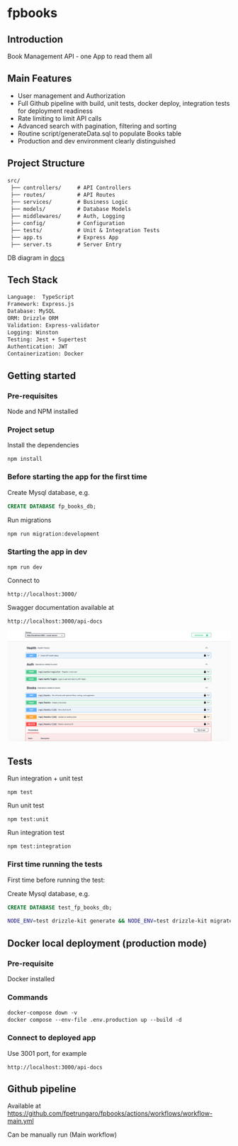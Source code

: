 # fpbooks

## Introduction

Book Management API - one App to read them all

## Main Features

- User management and Authorization
- Full Github pipeline with build, unit tests, docker deploy, integration tests for deployment readiness
- Rate limiting to limit API calls
- Advanced search with pagination, filtering and sorting
- Routine script/generateData.sql to populate Books table
- Production and dev environment clearly distinguished


## Project Structure

```text
src/
 ├── controllers/     # API Controllers
 ├── routes/          # API Routes
 ├── services/        # Business Logic
 ├── models/          # Database Models
 ├── middlewares/     # Auth, Logging
 ├── config/          # Configuration
 ├── tests/           # Unit & Integration Tests
 ├── app.ts           # Express App
 ├── server.ts        # Server Entry
```
DB diagram in [docs](docs/db_digram.png)

## Tech Stack

```text
Language:  TypeScript
Framework: Express.js
Database: MySQL
ORM: Drizzle ORM
Validation: Express-validator
Logging: Winston
Testing: Jest + Supertest
Authentication: JWT
Containerization: Docker
```

## Getting started

### Pre-requisites

Node and NPM installed

### Project setup

Install the dependencies
```shell
npm install
```

### Before starting the app for the first time

Create Mysql database, e.g.
```sql
CREATE DATABASE fp_books_db;
```

Run migrations

```shell
npm run migration:development
```
### Starting the app in dev

```shell
npm run dev
```

Connect to

```http request
http://localhost:3000/
```

Swagger documentation available at
```http request
http://localhost:3000/api-docs
```
![swagger](docs/swagger.png)

## Tests

Run integration + unit test
```shell
npm test
```

Run unit test
```shell
npm test:unit
```

Run integration test
```shell
npm test:integration
```

### First time running the tests
First time before running the test:

Create Mysql database, e.g.
```sql
CREATE DATABASE test_fp_books_db;
```

```sh
NODE_ENV=test drizzle-kit generate && NODE_ENV=test drizzle-kit migrate
```

## Docker local deployment (production mode)

### Pre-requisite
Docker installed

### Commands

```shell
docker-compose down -v
docker compose --env-file .env.production up --build -d
```

### Connect to deployed app
Use 3001 port, for example

```text
http://localhost:3000/api-docs
```


## Github pipeline
Available at
https://github.com/fpetrungaro/fpbooks/actions/workflows/workflow-main.yml

Can be manually run (Main workflow)

